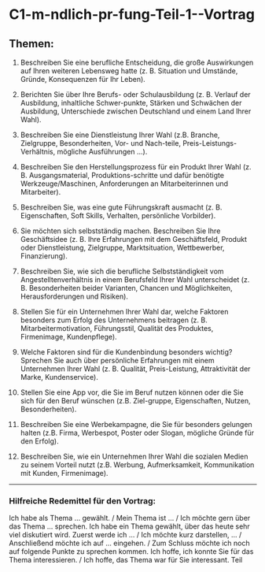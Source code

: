 # C1-m-ndlich-pr-fung-Teil-1--Vortrag

## Themen:

1. Beschreiben Sie eine berufliche Entscheidung, die große Auswirkungen auf Ihren weiteren Lebensweg hatte (z. B. Situation und Umstände, Gründe, Konsequenzen für Ihr Leben).

2. Berichten Sie über Ihre Berufs- oder Schulausbildung (z. B. Verlauf der Ausbildung, inhaltliche Schwer-punkte, Stärken und Schwächen der Ausbildung, Unterschiede zwischen Deutschland und einem Land Ihrer Wahl).

3. Beschreiben Sie eine Dienstleistung Ihrer Wahl (z.B. Branche, Zielgruppe, Besonderheiten, Vor- und Nach-teile, Preis-Leistungs-Verhältnis, mögliche Ausführungen ...).

4. Beschreiben Sie den Herstellungsprozess für ein Produkt Ihrer Wahl (z. B. Ausgangsmaterial, Produktions-schritte und dafür benötigte Werkzeuge/Maschinen, Anforderungen an Mitarbeiterinnen und Mitarbeiter).

5. Beschreiben Sie, was eine gute Führungskraft ausmacht (z. B. Eigenschaften, Soft Skills, Verhalten, persönliche Vorbilder).

6. Sie möchten sich selbstständig machen. Beschreiben Sie Ihre Geschäftsidee (z. B. Ihre Erfahrungen mit dem Geschäftsfeld, Produkt oder Dienstleistung, Zielgruppe, Marktsituation, Wettbewerber, Finanzierung).

7. Beschreiben Sie, wie sich die berufliche Selbstständigkeit vom Angestelltenverhältnis in einem Berufsfeld Ihrer Wahl unterscheidet (z. B. Besonderheiten beider Varianten, Chancen und Möglichkeiten, Herausforderungen und Risiken).

8. Stellen Sie für ein Unternehmen Ihrer Wahl dar, welche Faktoren besonders zum Erfolg des Unternehmens beitragen (z. B. Mitarbeitermotivation, Führungsstil, Qualität des Produktes, Firmenimage, Kundenpflege).

9. Welche Faktoren sind für die Kundenbindung besonders wichtig? Sprechen Sie auch über persönliche Erfahrungen mit einem Unternehmen Ihrer Wahl (z. B. Qualität, Preis-Leistung, Attraktivität der Marke, Kundenservice).

10. Stellen Sie eine App vor, die Sie im Beruf nutzen können oder die Sie sich für den Beruf wünschen (z.B. Ziel-gruppe, Eigenschaften, Nutzen, Besonderheiten).

11. Beschreiben Sie eine Werbekampagne, die Sie für besonders gelungen halten (z.B. Firma, Werbespot, Poster oder Slogan, mögliche Gründe für den Erfolg).

12. Beschreiben Sie, wie ein Unternehmen Ihrer Wahl die sozialen Medien zu seinem Vorteil nutzt (z.B.
Werbung, Aufmerksamkeit, Kommunikation mit Kunden, Firmenimage).


---------

### Hilfreiche Redemittel für den Vortrag:


Ich habe als Thema ... gewählt. / Mein Thema ist ... / Ich möchte gern über das Thema ... sprechen.
Ich habe ein Thema gewählt, über das heute sehr viel diskutiert wird.
Zuerst werde ich ... / Ich möchte kurz darstellen, ... / Anschließend möchte ich auf ... eingehen. / Zum Schluss möchte ich noch auf folgende Punkte zu sprechen kommen.
Ich hoffe, ich konnte Sie für das Thema interessieren. / Ich hoffe, das Thema war für Sie interessant.
Teil
